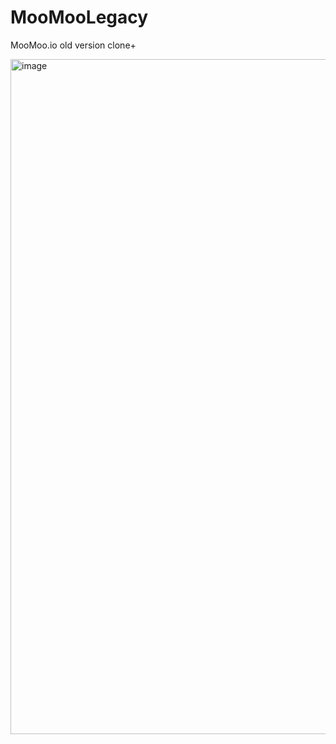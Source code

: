 # MooMooLegacy

MooMoo.io old version clone+

<img width="1920" height="1080" alt="image" src="https://github.com/user-attachments/assets/6f027bfe-448a-4bf1-b708-3cc7ef2077f6" />
